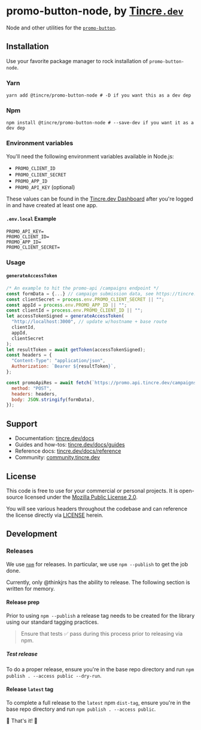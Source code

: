 # promo-button-node, by [Tincre`.dev`](https://tincre.dev/promo)

Node and other utilities for the [`promo-button`](https://github.com/Tincre/promo-button). 

## Installation

Use your favorite package manager to rock installation of `promo-button-node`.

### Yarn
```
yarn add @tincre/promo-button-node # -D if you want this as a dev dep
```
### Npm

```
npm install @tincre/promo-button-node # --save-dev if you want it as a dev dep
```

### Environment variables 

You'll need the following environment variables available in Node.js:

- `PROMO_CLIENT_ID`
- `PROMO_CLIENT_SECRET` 
- `PROMO_APP_ID`
- `PROMO_API_KEY` (optional)

These values can be found in the [Tincre.dev Dashboard](https://tincre.dev/dashboard)
after you're logged in and have created at least one app. 

#### `.env.local` Example

```env 
PROMO_API_KEY=
PROMO_CLIENT_ID=
PROMO_APP_ID=
PROMO_CLIENT_SECRET=
```
### Usage 

#### `generateAccessToken`

```js
/* An example to hit the promo-api /campaigns endpoint */
const formData = {...} // campaign submission data, see https://tincre.dev/docs
const clientSecret = process.env.PROMO_CLIENT_SECRET || "";
const appId = process.env.PROMO_APP_ID || "";
const clientId = process.env.PROMO_CLIENT_ID || "";
let accessTokenSigned = generateAccessToken(
  "http://localhost:3000", // update w/hostname + base route
  clientId,
  appId,
  clientSecret
);
let resultToken = await getToken(accessTokenSigned);
const headers = {
  "Content-Type": "application/json",
  Authorization: `Bearer ${resultToken}`,
};

const promoApiRes = await fetch(`https://promo.api.tincre.dev/campaigns`, {
  method: "POST",
  headers: headers,
  body: JSON.stringify(formData),
});
```

## Support 

- Documentation: [tincre.dev/docs](https://tincre.dev/docs)
- Guides and how-tos: [tincre.dev/docs/guides](https://tincre.dev/docs/guides) 
- Reference docs: [tincre.dev/docs/reference](https://tincre.dev/docs/reference)
- Community: [community.tincre.dev](https://community.tincre.dev)

## License 

This code is free to use for your commercial or personal projects. It is open-source 
licensed under the [Mozilla Public License 2.0](https://www.mozilla.org/en-US/MPL/2.0/).

You will see various headers throughout the codebase and can reference the license 
directly via [LICENSE](/LICENSE) herein.

## Development 

### Releases 

We use [`npm`](https://npmjs.com) for releases. In particular, we use
`npm --publish` to get the job done.

Currently, only @thinkjrs has the ability to release. The following section 
is written for memory.

#### Release prep

Prior to using `npm --publish` a release tag needs to be created for
the library using our standard tagging practices. 

> Ensure that tests :white_check_mark: pass during this process prior to
releasing via npm.

##### Test release 

To do a proper release, ensure you're in the base repo directory and run 
`npm publish . --access public --dry-run`.

#### Release `latest` tag

To complete a full release to the `latest` npm `dist-tag`, ensure you're in
the base repo directory and run `npm publish . --access public`. 

:tada: That's it! :tada:
